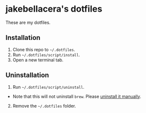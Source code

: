 # jakebellacera's dotfiles

These are my dotfiles.

## Installation

1. Clone this repo to `~/.dotfiles`.
2. Run `~/.dotfiles/script/install`.
3. Open a new terminal tab.

## Uninstallation

1. Run `~/.dotfiles/script/uninstall`.
  * Note that this will not uninstall `brew`. Please [uninstall it manually][homebrew-uninstall].
2. Remove the `~/.dotfiles` folder.

[homebrew-uninstall]: https://github.com/Homebrew/brew/blob/master/share/doc/homebrew/FAQ.md#how-do-i-uninstall-homebrew
